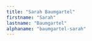```yaml
---
title: "Sarah Baumgartel"
firstname: "Sarah"
lastname: "Baumgartel"
alphaname: "baumgartel-sarah"
---
```

